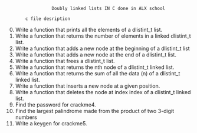                      Doubly linked lists IN C done in ALX school
     
           c file desription
         
 0.  Write a function that prints all the elements of a dlistint_t list.
 1.  Write a function that returns the number of elements in a linked dlistint_t list.
 2.  Write a function that adds a new node at the beginning of a dlistint_t list
 3.  Write a function that adds a new node at the end of a dlistint_t list.
 4.  Write a function that frees a dlistint_t list.
 5.  Write a function that returns the nth node of a dlistint_t linked list.
 6.  Write a function that returns the sum of all the data (n) of a dlistint_t linked list.
 7.  Write a function that inserts a new node at a given position.
 8.  Write a function that deletes the node at index index of a dlistint_t linked list.
 9.  Find the password for crackme4.
 10.  Find the largest palindrome made from the product of two 3-digit numbers
 11.  Write a keygen for crackme5.
 
